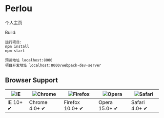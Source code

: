 # Perlou
个人主页

Build:

```
运行项目:
npm install
npm start

预览地址 localhost:8000
项目开发地址 localhost:8000/webpack-dev-server
```

## Browser Support

![IE](https://raw.github.com/alrra/browser-logos/master/internet-explorer/internet-explorer_48x48.png) | ![Chrome](https://raw.github.com/alrra/browser-logos/master/chrome/chrome_48x48.png) | ![Firefox](https://raw.github.com/alrra/browser-logos/master/firefox/firefox_48x48.png) | ![Opera](https://raw.github.com/alrra/browser-logos/master/opera/opera_48x48.png) | ![Safari](https://raw.github.com/alrra/browser-logos/master/safari/safari_48x48.png)
--- | --- | --- | --- | --- |
IE 10+ ✔ | Chrome 4.0+ ✔ | Firefox 10.0+ ✔ | Opera 15.0+ ✔ | Safari 4.0+ ✔ |
